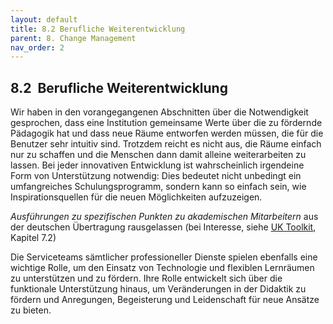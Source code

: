 ```yaml
---
layout: default
title: 8.2 Berufliche Weiterentwicklung
parent: 8. Change Management
nav_order: 2
---
```


## 8.2  Berufliche Weiterentwicklung

Wir haben in den vorangegangenen Abschnitten über die Notwendigkeit
gesprochen, dass eine Institution gemeinsame Werte über die zu fördernde
Pädagogik hat und dass neue Räume entworfen werden müssen, die für die
Benutzer sehr intuitiv sind. Trotzdem reicht es nicht aus, die Räume
einfach nur zu schaffen und die Menschen dann damit alleine
weiterarbeiten zu lassen. Bei jeder innovativen Entwicklung ist
wahrscheinlich irgendeine Form von Unterstützung notwendig: Dies
bedeutet nicht unbedingt ein umfangreiches Schulungsprogramm, sondern
kann so einfach sein, wie Inspirationsquellen für die neuen
Möglichkeiten aufzuzeigen.

*Ausführungen zu spezifischen Punkten zu akademischen Mitarbeitern* aus der deutschen Übertragung rausgelassen (bei Interesse, siehe [UK Toolkit](https://www.ucisa.ac.uk/learningspace), Kapitel 7.2)

Die Serviceteams sämtlicher professioneller Dienste spielen ebenfalls
eine wichtige Rolle, um den Einsatz von Technologie und flexiblen
Lernräumen zu unterstützen und zu fördern. Ihre Rolle entwickelt sich
über die funktionale Unterstützung hinaus, um Veränderungen in der
Didaktik zu fördern und Anregungen, Begeisterung und Leidenschaft für
neue Ansätze zu bieten.
